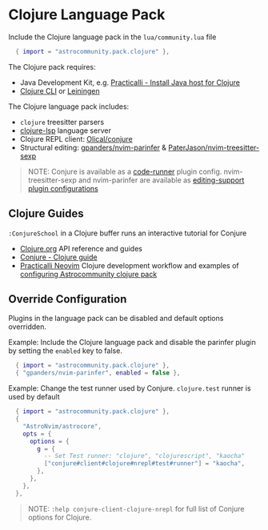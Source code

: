 # Clojure Language Pack

Include the Clojure language pack in the `lua/community.lua` file

```lua
  { import = "astrocommunity.pack.clojure" },
```

The Clojure pack requires:

- Java Development Kit, e.g. [Practicalli - Install Java host for Clojure](https://practical.li/clojure/install/java/)
- [Clojure CLI](https://clojure.org/guides/install_clojure) or [Leiningen](https://leiningen.org/)

The Clojure language pack includes:

- `clojure` treesitter parsers
- [clojure-lsp](https://clojure-lsp.io/) language server
- Clojure REPL client: [Olical/conjure](https://github.com/Olical/conjure)
- Structural editing: [gpanders/nvim-parinfer](https://github.com/gpanders/nvim-parinfer) & [PaterJason/nvim-treesitter-sexp](https://github.com/PaterJason/nvim-treesitter-sexp)

> NOTE: Conjure is available as a [code-runner](https://github.com/AstroNvim/astrocommunity/tree/main/lua/astrocommunity/code-runner) plugin config. nvim-treesitter-sexp and nvim-parinfer are available as [editing-support plugin configurations](https://github.com/AstroNvim/astrocommunity/tree/main/lua/astrocommunity/editing-support)

## Clojure Guides

`:ConjureSchool` in a Clojure buffer runs an interactive tutorial for Conjure

- [Clojure.org](https://clojure.org/index) API reference and guides
- [Conjure - Clojure guide](https://github.com/Olical/conjure/wiki/Quick-start:-Clojure)
- [Practicalli Neovim](https://practical.li/neovim/) Clojure development workflow and examples of [configuring Astrocommunity clojure pack](https://practical.li/neovim/configuration/astronvim/astrocommunity/)


## Override Configuration

Plugins in the language pack can be disabled and default options overridden.

Example: Include the Clojure language pack and disable the parinfer plugin by setting the `enabled` key to false.

```lua
  { import = "astrocommunity.pack.clojure" },
  { "gpanders/nvim-parinfer", enabled = false },
```

Example: Change the test runner used by Conjure. `clojure.test` runner is used by default

```lua
  { import = "astrocommunity.pack.clojure" },
  {
    "AstroNvim/astrocore",
    opts = {
      options = {
        g = {
          -- Set Test runner: "clojure", "clojurescript", "kaocha"
          ["conjure#client#clojure#nrepl#test#runner"] = "kaocha",
        },
      },
    },
  },
```

> NOTE: `:help conjure-client-clojure-nrepl` for full list of Conjure options for Clojure.

<!-- vim: set ft=markdown: -->